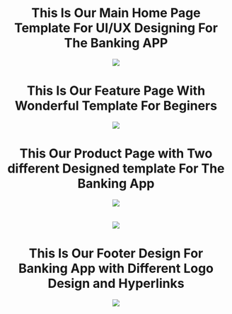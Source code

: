 <div align=center>
  <h1 text=bold> This Is Our Main Home Page Template For UI/UX Designing For The Banking APP</h1>
  <img src="https://github.com/RSharmaDevs/Banking-APP/assets/158550524/e8f4d143-4cc6-45ab-b241-36d7649cad27">
  <br>
  <h1 text=bold> This Is Our Feature Page With Wonderful Template For Beginers</h1>
  <img src="https://github.com/RSharmaDevs/Banking-APP/assets/158550524/019c574c-c6f5-4427-8a2b-c9640659d666">
  <br>
  <h1 text=bold> This Our Product Page with Two different Designed template For The Banking App</h1>
  <img src="https://github.com/RSharmaDevs/Banking-APP/assets/158550524/5b080155-5579-47e8-a856-ec85a5d90191">
  <br>
  <br>
  <br>
  <img src="https://github.com/RSharmaDevs/Banking-APP/assets/158550524/bf28270d-dec3-478b-b3f6-8070968ce45c">
  <br>
  <h1 text=bold>This Is Our Footer Design For Banking App with Different Logo Design and Hyperlinks</h1>
  <img src="https://github.com/RSharmaDevs/Banking-APP/assets/158550524/7418adc5-6049-48e0-975b-691adb08f6f4">
  <br>
</div>
